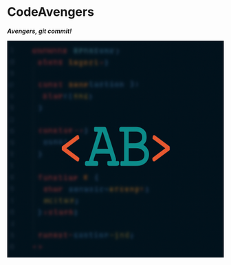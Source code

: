 # CodeAvengers
***Avengers, git commit!***


![andrew](https://github.com/mssa-ccad18/CodeAvengers/blob/main/Assets/resized_logo_under_1MB.png)
